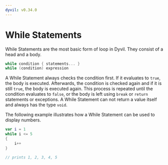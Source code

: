 ```yaml
---
dyvil: v0.34.0
---
```


# While Statements

While Statements are the most basic form of loop in Dyvil. They consist of a head and a body.

```swift
while condition { statements... }
while (condition) expression
```

A While Statement always checks the condition first. If it evaluates to `true`, the body is executed. Afterwards, the condition is checked again and if it is still `true`, the body is executed again. This process is repeated until the condition evaluates to `false`, or the body is left using `break` or `return` statements or exceptions. A While Statement can not return a value itself and always has the type `void`.

The following example illustrates how a While Statement can be used to display numbers.

```swift
var i = 1
while i <= 5
{
    i++
}

// prints 1, 2, 3, 4, 5
```
